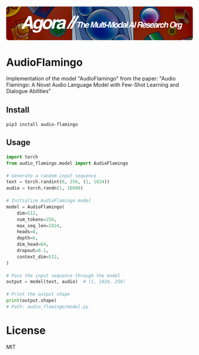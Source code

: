 [![Multi-Modality](agorabanner.png)](https://discord.gg/qUtxnK2NMf)

# AudioFlamingo
Implementation of the model "AudioFlamingo" from the paper: "Audio Flamingo: A Novel Audio Language Model with Few-Shot Learning and Dialogue Abilities"


## Install
`pip3 install audio-flamingo`

## Usage
```python
import torch
from audio_flamingo.model import AudioFlamingo

# Generate a random input sequence
text = torch.randint(0, 256, (1, 1024))
audio = torch.randn(1, 16000)

# Initialize AudioFlamingo model
model = AudioFlamingo(
    dim=512,
    num_tokens=256,
    max_seq_len=1024,
    heads=8,
    depth=6,
    dim_head=64,
    dropout=0.1,
    context_dim=512,
)

# Pass the input sequence through the model
output = model(text, audio)  # (1, 1024, 256)

# Print the output shape
print(output.shape)
# Path: audio_flamingo/model.py

```

# License
MIT
